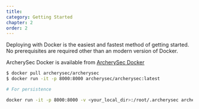 ```yaml
---
title: 
category: Getting Started
chapter: 2
order: 2
---
```


Deploying with Docker is the easiest and fastest method of getting started. No prerequisites are required other than an modern version of Docker.

ArcherySec Docker is available from [ArcherySec Docker](https://hub.docker.com/r/archerysec/archerysec/)

```bash
$ docker pull archerysec/archerysec
$ docker run -it -p 8000:8000 archerysec/archerysec:latest

# For persistence

docker run -it -p 8000:8000 -v <your_local_dir>:/root/.archerysec archerysec/archerysec:latest

```